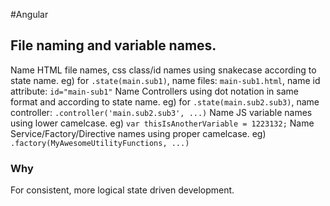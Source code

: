 #Angular
## File naming and variable names.
Name HTML file names, css class/id names using snakecase according to state name.
eg) for `.state(main.sub1)`, name files: `main-sub1.html`, name id attribute: `id="main-sub1"`
Name Controllers using dot notation in same format and according to state name.
eg) for `.state(main.sub2.sub3)`, name controller: `.controller('main.sub2.sub3', ...)`
Name JS variable names using lower camelcase.
eg) `var thisIsAnotherVariable = 1223132;`
Name Service/Factory/Directive names using proper camelcase.
eg) `.factory(MyAwesomeUtilityFunctions, ...)`
### Why
For consistent, more logical state driven development.


